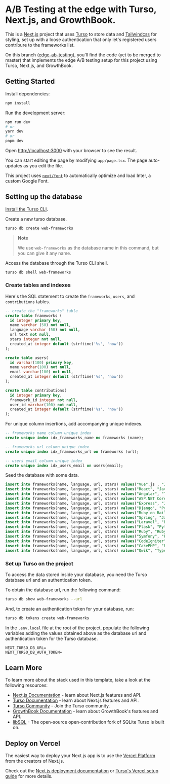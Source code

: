 # A/B Testing at the edge with Turso, Next.js, and GrowthBook.

This is a [Next.js] project that uses [Turso] to store data and [Tailwindcss]
for styling, set up with a loose authentication that only let's registered users
contribure to the frameworks list.

On this branch ([edge-ab-testing]), you'll find the code (yet to be merged to
master) that implements the edge A/B testing setup for this project using Turso,
Next.js, and GrowthBook.

## Getting Started

Install dependencies:

```bash
npm install
```

Run the development server:

```bash
npm run dev
# or
yarn dev
# or
pnpm dev
```

Open [http://localhost:3000] with your browser to see the result.

You can start editing the page by modifying `app/page.tsx`. The page
auto-updates as you edit the file.

This project uses [`next/font`] to automatically optimize and load Inter, a
custom Google Font.

## Setting up the database

[Install the Turso CLI].

Create a new turso database.

```sh
turso db create web-frameworks
```

> **Note**
>
> We use `web-frameworks` as the database name in this command, but you can give
> it any name.

Access the database through the Turso CLI shell.

```sh
turso db shell web-frameworks
```

### Create tables and indexes

Here's the SQL statement to create the `frameworks`, `users`, and
`contributions` tables.

```sql
-- create the "frameworks" table
create table frameworks (
  id integer primary key,
  name varchar (50) not null,
  language varchar (50) not null,
  url text not null,
  stars integer not null,
  created_at integer default (strftime('%s', 'now'))
);

create table users(
  id varchar(100) primary key,
  name varchar(100) not null,
  email varchar(100) not null,
  created_at integer default (strftime('%s', 'now'))
);

create table contributions(
  id integer primary key,
  framework_id integer not null,
  user_id varchar(100) not null,
  created_at integer default (strftime('%s', 'now'))
);
```

For unique column insertions, add accompanying unique indexes.

```sql
-- frameworks name column unique index
create unique index idx_frameworks_name no frameworks (name);

-- frameworks url column unique index
create unique index idx_frameworks_url on frameworks (url);

-- users email column unique index
create unique index idx_users_email on users(email);
```

Seed the database with some data.

```sql
insert into frameworks(name, language, url, stars) values("Vue".js , "JavaScript", "https://github.com/vuejs/vue", 203000);
insert into frameworks(name, language, url, stars) values("React", "JavaScript", "https://github.com/facebook/react", 206000);
insert into frameworks(name, language, url, stars) values("Angular", "TypeScript", "https://github.com/angular/angular", 87400);
insert into frameworks(name, language, url, stars) values("ASP.NET Core", "C#", "https://github.com/dotnet/aspnetcore", 31400);
insert into frameworks(name, language, url, stars) values("Express", "JavaScript", "https://github.com/expressjs/express", 60500);
insert into frameworks(name, language, url, stars) values("Django", "Python", "https://github.com/django/django", 69800);
insert into frameworks(name, language, url, stars) values("Ruby on Rails", "Ruby", "https://github.com/rails/rails", 52600);
insert into frameworks(name, language, url, stars) values("Spring", "Java", "https://github.com/spring-projects/spring-framework", 51400);
insert into frameworks(name, language, url, stars) values("Laravel", "PHP", "https://github.com/laravel/laravel", 73100);
insert into frameworks(name, language, url, stars) values("Flask", "Python", "https://github.com/pallets/flask", 62500);
insert into frameworks(name, language, url, stars) values("Ruby", "Ruby", "https://github.com/ruby/ruby", 41000);
insert into frameworks(name, language, url, stars) values("Symfony", "PHP", "https://github.com/symfony/symfony", 28200);
insert into frameworks(name, language, url, stars) values("CodeIgniter", "PHP", "https://github.com/bcit-ci/CodeIgniter", 18200);
insert into frameworks(name, language, url, stars) values("CakePHP", "PHP", "https://github.com/cakephp/cakephp", 8600);
insert into frameworks(name, language, url, stars) values("Qwik", "TypeScript", "https://github.com/BuilderIO/qwik", 16400);
```

### Set up Turso on the project

To access the data stored inside your database, you need the Turso database url
and an authentication token.

To obtain the database url, run the following command:

```sh
turso db show web-frameworks --url
```

And, to create an authentication token for your database, run:

```sh
turso db tokens create web-frameworks
```

In the `.env.local` file at the root of the project, populate the following
variables adding the values obtained above as the database url and
authentication token for the Turso database.

```
NEXT_TURSO_DB_URL=
NEXT_TURSO_DB_AUTH_TOKEN=
```

## Learn More

To learn more about the stack used in this template, take a look at the
following resources:

- [Next.js Documentation] - learn about Next.js features and API.
- [Turso Documentation] - learn about Next.js features and API.
- [Turso Community] - Join the Turso community.
- [GrowthBook Documentation] - learn about GrowthBook's features and API.
- [libSQL] - The open-source open-contribution fork of SQLite Turso is built on.

## Deploy on Vercel

The easiest way to deploy your Next.js app is to use the [Vercel Platform] from
the creators of Next.js.

Check out the [Next.js deployment documentation] or [Turso's Vercel setup guide]
for more details.

[Next.js]: https://nextjs.org/
[Turso]: https://turso.tech
[Tailwindcss]: https://tailwindcss.com
[edge-ab-testing]: https://github.com/turso-extended/ab-testing-turso-nextjs-growthbook/tree/edge-ab-testing
[http://localhost:3000]: http://localhost:3000
[`next/font`]: https://nextjs.org/docs/basic-features/font-optimization
[Install the Turso CLI]:https://docs.turso.tech/reference/turso-cli#installation
[Next.js Documentation]: https://nextjs.org/docs
[Turso Documentation]: https://docs.turso.tech/
[Turso Community]: https://discord.com/invite/4B5D7hYwub
[Learn Next.js]: https://nextjs.org/learn
[GrowthBook Documentation]: https://docs.growthbook.io
[libSQL]: https://github.com/libsql/libsql
[Vercel Platform]: https://vercel.com/new
[Next.js deployment documentation]: https://nextjs.org/docs/deployment
[Turso's Vercel setup guide]: https://docs.turso.tech/tutorials/vercel-setup-guide/